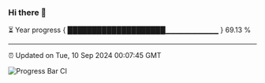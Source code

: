 ### Hi there 👋

⏳ Year progress { ████████████████████▁▁▁▁▁▁▁▁▁▁ } 69.13 %

---

⏰ Updated on Tue, 10 Sep 2024 00:07:45 GMT

![Progress Bar CI](https://github.com/EinsPommes/EinsPommes/blob/main/.github/workflows/main.yml)
